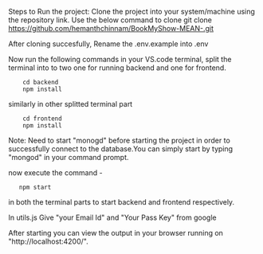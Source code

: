 Steps to Run the project:
	Clone the project into your system/machine using the repository link.
	Use the below command to clone
			git clone https://github.com/hemanthchinnam/BookMyShow-MEAN-.git
	
After cloning succesfully,
			Rename the .env.example into .env
	
Now run the following commands in your VS.code terminal,
		split the terminal into to two one for running backend and one for frontend.

	
		cd backend 	
		npm install
similarly in other splitted terminal part

		cd frontend
		npm install

Note: Need to start "monogd" before starting the project in order to successfully connect to the database.You can simply start by typing "mongod" in your command prompt.

 now execute the command -
 	
       npm start 
in both the terminal parts to start backend and frontend respectively.

In utils.js Give "your Email Id" and "Your Pass Key" from google

After starting you can view the output in your browser running on "http://localhost:4200/".
